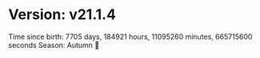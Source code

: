 # Version: v21.1.4
Time since birth: 7705 days, 184921 hours, 11095260 minutes, 665715600 seconds
Season: Autumn 🍁

